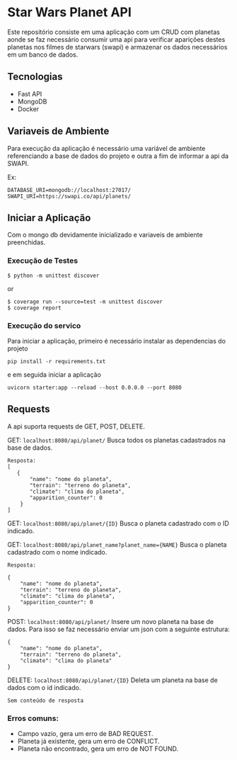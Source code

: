 # Star Wars Planet API

Este repositório consiste em uma aplicação com um CRUD com planetas aonde se faz necessário consumir uma api para 
verificar aparições destes planetas nos filmes de starwars (swapi) e armazenar os dados necessários em um banco de 
dados.

## Tecnologias

- Fast API
- MongoDB
- Docker

## Variaveis de Ambiente

Para execução da aplicação é necessário uma variável de ambiente referenciando a base de dados do projeto e outra a fim 
de informar a api da SWAPI.

Ex:

    DATABASE_URI=mongodb://localhost:27017/
    SWAPI_URI=https://swapi.co/api/planets/

## Iniciar a Aplicação

Com o mongo db devidamente inicializado e variaveis de ambiente preenchidas.

### Execução de Testes

    $ python -m unittest discover
    
or 

    $ coverage run --source=test -m unittest discover
    $ coverage report

### Execução do servico

Para iniciar a aplicação, primeiro é necessário instalar as dependencias do projeto
    
    pip install -r requirements.txt
    
e em seguida iniciar a aplicação

    uvicorn starter:app --reload --host 0.0.0.0 --port 8080
    
## Requests
A api suporta requests de GET, POST, DELETE.

GET: `localhost:8080/api/planet/` Busca todos os planetas cadastrados na base de dados.

    Resposta:
    [
       {
           "name": "nome do planeta",
           "terrain": "terreno do planeta",
           "climate": "clima do planeta",
           "apparition_counter": 0
        }
    ]

GET: `localhost:8080/api/planet/{ID}` Busca o planeta cadastrado com o ID indicado.

GET: `localhost:8080/api/planet_name?planet_name={NAME}` Busca o planeta cadastrado com o nome indicado.

    Resposta:
    
    {
        "name": "nome do planeta",
        "terrain": "terreno do planeta",
        "climate": "clima do planeta",
        "apparition_counter": 0
    }


POST: `localhost:8080/api/planet/` Insere um novo planeta na base de dados. Para isso se faz necessário enviar um json com a seguinte estrutura:


    {
        "name": "nome do planeta",
        "terrain": "terreno do planeta",
        "climate": "clima do planeta"
    }


DELETE: `localhost:8080/api/planet/{ID}` Deleta um planeta na base de dados com o id indicado.
    
    Sem conteúdo de resposta

### Erros comuns:

* Campo vazio, gera um erro de BAD REQUEST.
* Planeta já existente, gera um erro de CONFLICT.
* Planeta não encontrado, gera um erro de NOT FOUND.